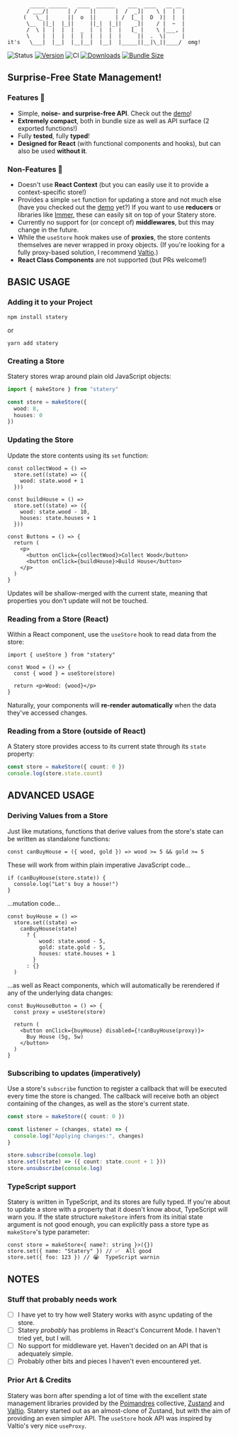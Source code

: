 ```

       _____ ______   ____  ______    ___  ____   __ __
      / ___/|      | /    ||      |  /  _]|    \ |  |  |
     (   \_ |      ||  o  ||      | /  [_ |  D  )|  |  |
      \__  ||_|  |_||     ||_|  |_||    _]|    / |  ~  |
      /  \ |  |  |  |  _  |  |  |  |   [_ |    \ |___, |
      \    |  |  |  |  |  |  |  |  |     ||  .  \|     |
it's   \___|  |__|  |__|__|  |__|  |_____||__|\_||____/  omg!

```

![Status](https://img.shields.io/badge/status-experimental-orange)
[![Version](https://img.shields.io/npm/v/statery)](https://www.npmjs.com/package/statery)
![CI](https://github.com/hmans/statery/workflows/CI/badge.svg)
[![Downloads](https://img.shields.io/npm/dt/statery.svg)](https://www.npmjs.com/package/statery)
[![Bundle Size](https://img.shields.io/bundlephobia/min/statery?label=bundle%20size)](https://bundlephobia.com/result?p=statery)

## Surprise-Free State Management!

### Features 🎉

- Simple, **noise- and surprise-free API**. Check out the [demo]!
- **Extremely compact**, both in bundle size as well as API surface (2 exported functions!)
- Fully **tested**, fully **typed**!
- **Designed for React** (with functional components and hooks), but can also be used **without it**.

### Non-Features 🧤

- Doesn't use **React Context** (but you can easily use it to provide a context-specific store!)
- Provides a simple `set` function for updating a store and not much else (have you checked out the [demo] yet?) If you want to use **reducers** or libraries like [Immer], these can easily sit on top of your Statery store.
- Currently no support for (or concept of) **middlewares**, but this may change in the future.
- While the `useStore` hook makes use of **proxies**, the store contents themselves are never wrapped in proxy objects. (If you're looking for a fully proxy-based solution, I recommend [Valtio].)
- **React Class Components** are not supported (but PRs welcome!)

## BASIC USAGE

### Adding it to your Project

```
npm install statery
```

or

```
yarn add statery
```

### Creating a Store

Statery stores wrap around plain old JavaScript objects:

```ts
import { makeStore } from "statery"

const store = makeStore({
  wood: 8,
  houses: 0
})
```

### Updating the Store

Update the store contents using its `set` function:

```tsx
const collectWood = () =>
  store.set((state) => ({
    wood: state.wood + 1
  }))

const buildHouse = () =>
  store.set((state) => ({
    wood: state.wood - 10,
    houses: state.houses + 1
  }))

const Buttons = () => {
  return (
    <p>
      <button onClick={collectWood}>Collect Wood</button>
      <button onClick={buildHouse}>Build House</button>
    </p>
  )
}
```

Updates will be shallow-merged with the current state, meaning that properties you don't update will not be touched.

### Reading from a Store (React)

Within a React component, use the `useStore` hook to read data from the store:

```tsx
import { useStore } from "statery"

const Wood = () => {
  const { wood } = useStore(store)

  return <p>Wood: {wood}</p>
}
```

Naturally, your components will **re-render automatically** when the data they've accessed changes.

### Reading from a Store (outside of React)

A Statery store provides access to its current state through its `state` property:

```ts
const store = makeStore({ count: 0 })
console.log(store.state.count)
```

## ADVANCED USAGE

### Deriving Values from a Store

Just like mutations, functions that derive values from the store's state can be written as standalone functions:

```tsx
const canBuyHouse = ({ wood, gold }) => wood >= 5 && gold >= 5
```

These will work from within plain imperative JavaScript code...

```tsx
if (canBuyHouse(store.state)) {
  console.log("Let's buy a house!")
}
```

...mutation code...

```tsx
const buyHouse = () =>
  store.set((state) =>
    canBuyHouse(state)
      ? {
          wood: state.wood - 5,
          gold: state.gold - 5,
          houses: state.houses + 1
        }
      : {}
  )
```

...as well as React components, which will automatically be rerendered if any of the underlying data changes:

```tsx
const BuyHouseButton = () => {
  const proxy = useStore(store)

  return (
    <button onClick={buyHouse} disabled={!canBuyHouse(proxy)}>
      Buy House (5g, 5w)
    </button>
  )
}
```

### Subscribing to updates (imperatively)

Use a store's `subscribe` function to register a callback that will be executed every time the store is changed.
The callback will receive both an object containing of the changes, as well as the store's current state.

```ts
const store = makeStore({ count: 0 })

const listener = (changes, state) => {
  console.log("Applying changes:", changes)
}

store.subscribe(console.log)
store.set((state) => ({ count: state.count + 1 }))
store.unsubscribe(console.log)
```

### TypeScript support

Statery is written in TypeScript, and its stores are fully typed. If you're about to update a store with a property that it doesn't know about, TypeScript will warn you. If the state structure `makeStore` infers from its initial state argument is not good enough, you can explicitly pass a store type as `makeStore`'s type parameter:

```tsx
const store = makeStore<{ name?: string }>({})
store.set({ name: "Statery" }) // ✅  All good
store.set({ foo: 123 }) // 😭  TypeScript warnin
```

## NOTES

### Stuff that probably needs work

- [ ] I have yet to try how well Statery works with async updating of the store.
- [ ] Statery _probably_ has problems in React's Concurrent Mode. I haven't tried yet, but I will.
- [ ] No support for middleware yet. Haven't decided on an API that is adequately simple.
- [ ] Probably other bits and pieces I haven't even encountered yet.

### Prior Art & Credits

Statery was born after spending a lot of time with the excellent state management libraries provided by the [Poimandres](https://github.com/pmndrs) collective, [Zustand] and [Valtio]. Statery started out as an almost-clone of Zustand, but with the aim of providing an even simpler API. The `useStore` hook API was inspired by Valtio's very nice `useProxy`.

[demo]: https://codesandbox.io/s/statery-clicker-game-hjxk3?file=/src/App.tsx
[zustand]: https://github.com/pmndrs/zustand
[valtio]: https://github.com/pmndrs/valtio
[immer]: https://github.com/immerjs/immer
